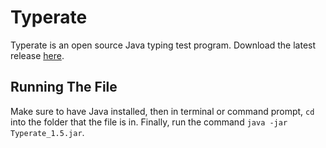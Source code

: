 # Typerate

Typerate is an open source Java typing test program. Download the latest release [here]().

## Running The File

Make sure to have Java installed, then in terminal or command prompt, ``cd`` into the folder that the file is in. Finally, run the command ``java -jar Typerate_1.5.jar``.

